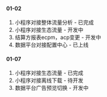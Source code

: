#### 01-02
1. 小程序对接整体流量分析 - 已完成
2. 小程序对接生态流量 - 开发中
3. 结算方报表ecpm，acp变更 - 开发中
4. 数据平台对接配置中心 - 已上线

#### 01-07
1. 小程序对接生态流量 - 已完成
2. 小程序对接离线下载 - 待开发
3. 数据平台广告预览切换 - 开发中